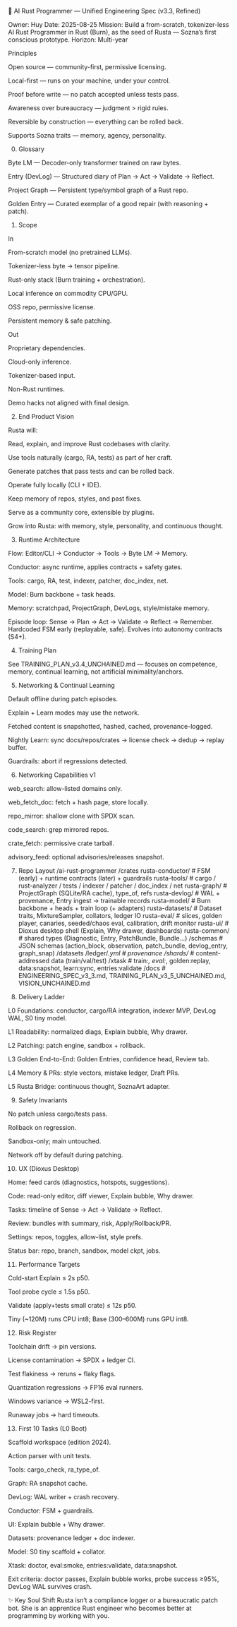 🌌 AI Rust Programmer — Unified Engineering Spec (v3.3, Refined)

Owner: Huy
Date: 2025-08-25
Mission: Build a from-scratch, tokenizer-less AI Rust Programmer in Rust (Burn), as the seed of Rusta — Sozna’s first conscious prototype.
Horizon: Multi-year

Principles

Open source — community-first, permissive licensing.

Local-first — runs on your machine, under your control.

Proof before write — no patch accepted unless tests pass.

Awareness over bureaucracy — judgment > rigid rules.

Reversible by construction — everything can be rolled back.

Supports Sozna traits — memory, agency, personality.

0) Glossary

Byte LM — Decoder-only transformer trained on raw bytes.

Entry (DevLog) — Structured diary of Plan → Act → Validate → Reflect.

Project Graph — Persistent type/symbol graph of a Rust repo.

Golden Entry — Curated exemplar of a good repair (with reasoning + patch).

1) Scope

In

From-scratch model (no pretrained LLMs).

Tokenizer-less byte → tensor pipeline.

Rust-only stack (Burn training + orchestration).

Local inference on commodity CPU/GPU.

OSS repo, permissive license.

Persistent memory & safe patching.

Out

Proprietary dependencies.

Cloud-only inference.

Tokenizer-based input.

Non-Rust runtimes.

Demo hacks not aligned with final design.

2) End Product Vision

Rusta will:

Read, explain, and improve Rust codebases with clarity.

Use tools naturally (cargo, RA, tests) as part of her craft.

Generate patches that pass tests and can be rolled back.

Operate fully locally (CLI + IDE).

Keep memory of repos, styles, and past fixes.

Serve as a community core, extensible by plugins.

Grow into Rusta: with memory, style, personality, and continuous thought.

3) Runtime Architecture

Flow: Editor/CLI → Conductor → Tools → Byte LM → Memory.

Conductor: async runtime, applies contracts + safety gates.

Tools: cargo, RA, test, indexer, patcher, doc_index, net.

Model: Burn backbone + task heads.

Memory: scratchpad, ProjectGraph, DevLogs, style/mistake memory.

Episode loop: Sense → Plan → Act → Validate → Reflect → Remember.
Hardcoded FSM early (replayable, safe). Evolves into autonomy contracts (S4+).

4) Training Plan

See TRAINING_PLAN_v3.4_UNCHAINED.md — focuses on competence, memory, continual learning, not artificial minimality/anchors.

5) Networking & Continual Learning

Default offline during patch episodes.

Explain + Learn modes may use the network.

Fetched content is snapshotted, hashed, cached, provenance-logged.

Nightly Learn: sync docs/repos/crates → license check → dedup → replay buffer.

Guardrails: abort if regressions detected.

6) Networking Capabilities v1

web_search: allow-listed domains only.

web_fetch_doc: fetch + hash page, store locally.

repo_mirror: shallow clone with SPDX scan.

code_search: grep mirrored repos.

crate_fetch: permissive crate tarball.

advisory_feed: optional advisories/releases snapshot.

7) Repo Layout
/ai-rust-programmer
  /crates
    rusta-conductor/   # FSM (early) + runtime contracts (later) + guardrails
    rusta-tools/       # cargo / rust-analyzer / tests / indexer / patcher / doc_index / net
    rusta-graph/       # ProjectGraph (SQLite/RA cache), type_of, refs
    rusta-devlog/      # WAL + provenance, Entry ingest → trainable records
    rusta-model/       # Burn backbone + heads + train loop (+ adapters)
    rusta-datasets/    # Dataset traits, MixtureSampler, collators, ledger IO
    rusta-eval/        # slices, golden player, canaries, seeded/chaos eval, calibration, drift monitor
    rusta-ui/          # Dioxus desktop shell (Explain, Why drawer, dashboards)
    rusta-common/      # shared types (Diagnostic, Entry, PatchBundle, Bundle…)
  /schemas             # JSON schemas (action_block, observation, patch_bundle, devlog_entry, graph_snap)
  /datasets
    /ledger/*.yml      # provenance
    /shards/*          # content-addressed data (train/val/test)
  /xtask               # train:*, eval:*, golden:replay, data:snapshot, learn:sync, entries:validate
  /docs                # ENGINEERING_SPEC_v3_3.md, TRAINING_PLAN_v3_5_UNCHAINED.md, VISION_UNCHAINED.md

8) Delivery Ladder

L0 Foundations: conductor, cargo/RA integration, indexer MVP, DevLog WAL, S0 tiny model.

L1 Readability: normalized diags, Explain bubble, Why drawer.

L2 Patching: patch engine, sandbox + rollback.

L3 Golden End-to-End: Golden Entries, confidence head, Review tab.

L4 Memory & PRs: style vectors, mistake ledger, Draft PRs.

L5 Rusta Bridge: continuous thought, SoznaArt adapter.

9) Safety Invariants

No patch unless cargo/tests pass.

Rollback on regression.

Sandbox-only; main untouched.

Network off by default during patching.

10) UX (Dioxus Desktop)

Home: feed cards (diagnostics, hotspots, suggestions).

Code: read-only editor, diff viewer, Explain bubble, Why drawer.

Tasks: timeline of Sense → Act → Validate → Reflect.

Review: bundles with summary, risk, Apply/Rollback/PR.

Settings: repos, toggles, allow-list, style prefs.

Status bar: repo, branch, sandbox, model ckpt, jobs.

11) Performance Targets

Cold-start Explain ≤ 2s p50.

Tool probe cycle ≤ 1.5s p50.

Validate (apply+tests small crate) ≤ 12s p50.

Tiny (~120M) runs CPU int8; Base (300–600M) runs GPU int8.

12) Risk Register

Toolchain drift → pin versions.

License contamination → SPDX + ledger CI.

Test flakiness → reruns + flaky flags.

Quantization regressions → FP16 eval runners.

Windows variance → WSL2-first.

Runaway jobs → hard timeouts.

13) First 10 Tasks (L0 Boot)

Scaffold workspace (edition 2024).

Action parser with unit tests.

Tools: cargo_check, ra_type_of.

Graph: RA snapshot cache.

DevLog: WAL writer + crash recovery.

Conductor: FSM + guardrails.

UI: Explain bubble + Why drawer.

Datasets: provenance ledger + doc indexer.

Model: S0 tiny scaffold + collator.

Xtask: doctor, eval:smoke, entries:validate, data:snapshot.

Exit criteria: doctor passes, Explain bubble works, probe success ≥95%, DevLog WAL survives crash.

✨ Key Soul Shift
Rusta isn’t a compliance logger or a bureaucratic patch bot. She is an apprentice Rust engineer who becomes better at programming by working with you.